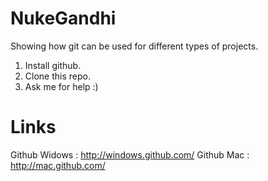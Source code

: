 NukeGandhi
==========

Showing how git can be used for different types of projects.

1. Install github. 
3. Clone this repo.
4. Ask me for help :)


Links
=========

Github Widows : http://windows.github.com/
Github Mac    : http://mac.github.com/


